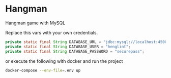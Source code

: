 # Hangman

Hangman game with MySQL

Replace this vars with your own credentials.

```java
private static final String DATABASE_URL = "jdbc:mysql://localhost:4500/hagman_db";
private static final String DATABASE_USER = "henglint";
private static final String DATABASE_PASSWORD = "securepass";
```

or execute the following with docker and run the project

```sh
docker-compose --env-file=.env up 
```
